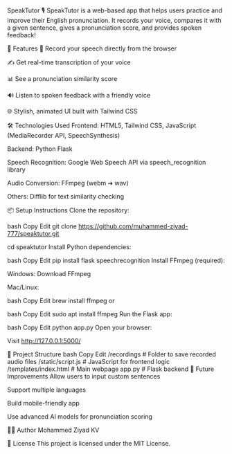 
SpeakTutor 🎙️ SpeakTutor is a web-based app that helps users practice and improve their English pronunciation. It records your voice, compares it with a given sentence, gives a pronunciation score, and provides spoken feedback!

🚀 Features 🎤 Record your speech directly from the browser

✍️ Get real-time transcription of your voice

📊 See a pronunciation similarity score

🔊 Listen to spoken feedback with a friendly voice

🌐 Stylish, animated UI built with Tailwind CSS

🛠️ Technologies Used Frontend: HTML5, Tailwind CSS, JavaScript (MediaRecorder API, SpeechSynthesis)

Backend: Python Flask

Speech Recognition: Google Web Speech API via speech_recognition library

Audio Conversion: FFmpeg (webm ➔ wav)

Others: Difflib for text similarity checking

📦 Setup Instructions Clone the repository:

bash Copy Edit git clone https://github.com/muhammed-ziyad-777/speaktutor.git

cd speaktutor Install Python dependencies:

bash Copy Edit pip install flask speechrecognition Install FFmpeg (required):

Windows: Download FFmpeg

Mac/Linux:

bash Copy Edit brew install ffmpeg or

bash Copy Edit sudo apt install ffmpeg Run the Flask app:

bash Copy Edit python app.py Open your browser:

Visit http://127.0.0.1:5000/

📁 Project Structure bash Copy Edit /recordings # Folder to save recorded audio files /static/script.js # JavaScript for frontend logic /templates/index.html # Main webpage app.py # Flask backend 🎯 Future Improvements Allow users to input custom sentences

Support multiple languages

Build mobile-friendly app

Use advanced AI models for pronunciation scoring

🧑‍💻 Author Mohammed Ziyad KV

📄 License This project is licensed under the MIT License.
